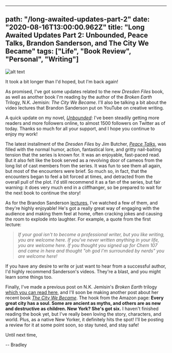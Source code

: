 ---
path: "/long-awaited-updates-part-2"
date: "2020-08-16T13:00:00.962Z"
title: "Long Awaited Updates Part 2: Unbounded, Peace Talks, Brandon Sanderson, and The City We Became"
tags: ["Life", "Book Review", "Personal", "Writing"]
------
![alt text](https://images-na.ssl-images-amazon.com/images/I/91GopjssTaL.jpg "Peace Talks, by Jim Butcher")

It took a bit longer than I'd hoped, but I'm back again! 

As promised, I've got some updates related to the new *Dresden Files* book, as well as another book I'm reading by the author of the *Broken Earth* Trilogy, N.K. Jemisin: *The City We Became*. I'll also be talking a bit about the video lectures that Brandon Sanderson put on YouTube on creative writing.

A quick update on my novel, [*Unbounded*](http://amazon.com/dp/B0873YKZ5J): I've been steadily getting more readers and more followers online, to almost 1500 followers on Twitter as of today. Thanks so much for all your support, and I hope you continue to enjoy my work!

The latest installment of the *Dresden Files* by Jim Butcher, [*Peace Talks*](https://www.amazon.com/dp/B07SZLRHMT), was filled with the normal humor, action, fantastical lore, and gritty nail-baiting tension that the series is known for. It was an enjoyable, fast-paced read. But it also felt like the book served as a revolving door of cameos from the long list of cast members from the series. It was fun to see them all again, but most of the encounters were brief. So much so, in fact, that the encounters began to feel a bit forced at times, and detracted from the overall pull of the plot. I'd still recommend it as a fan of the series, but fair warning: it does very much end in a cliffhanger, so be prepared to wait for the next book to continue the story!

As for the Brandon Sanderson [lectures](https://www.youtube.com/watch?v=-6HOdHEeosc), I've watched a few of them, and they're highly enjoyable! He's got a really great way of engaging with the audience and making them feel at home, often cracking jokes and causing the room to explode into laughter. For example, a quote from the first lecture: 
> *If your goal isn't to become a professional writer, but you like writing, you are welcome here. If you've never written anything in your life, you are welcome here. If you thought you signed up for Chem 107 and came in here and thought "oh god I'm surrounded by nerds" you are welcome here!*

If you have any desire to write or just want to hear from a successful author, I'd highly recommend Sanderson's videos. They're a blast, and you might learn some things too.

Finally, I've made a previous post on N.K. Jemisin's *Broken Earth* trilogy [which you can read here](http://www.a-nerds-word.com/broken-earth), and I'll soon be making another post about her recent book [*The City We Became*](https://www.amazon.com/City-We-Became-N-Jemisin-ebook/dp/B07MFKQDJM). The hook from the Amazon page: **Every great city has a soul. Some are ancient as myths, and others are as new and destructive as children. New York? She's got six.** I haven't finished reading the book yet, but I've really been loving the story, characters, and world. Plus, as a native New Yorker, it definitely hits the spot! I'll be posting a review for it at some point soon, so stay tuned, and stay safe!


Until next time,

-- Bradley